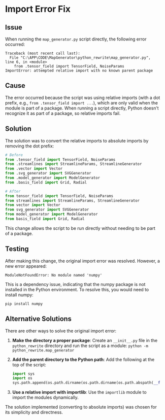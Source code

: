 # Import Error Fix

## Issue
When running the `map_generator.py` script directly, the following error occurred:

```
Traceback (most recent call last):
  File "C:\APP\CODE\MapGenerator\python_rewrite\map_generator.py", line 6, in <module>
    from .tensor_field import TensorField, NoiseParams
ImportError: attempted relative import with no known parent package
```

## Cause
The error occurred because the script was using relative imports (with a dot prefix, e.g., `from .tensor_field import ...`), which are only valid when the module is part of a package. When running a script directly, Python doesn't recognize it as part of a package, so relative imports fail.

## Solution
The solution was to convert the relative imports to absolute imports by removing the dot prefix:

```python
# Before
from .tensor_field import TensorField, NoiseParams
from .streamlines import StreamlineParams, StreamlineGenerator
from .vector import Vector
from .svg_generator import SVGGenerator
from .model_generator import ModelGenerator
from .basis_field import Grid, Radial

# After
from tensor_field import TensorField, NoiseParams
from streamlines import StreamlineParams, StreamlineGenerator
from vector import Vector
from svg_generator import SVGGenerator
from model_generator import ModelGenerator
from basis_field import Grid, Radial
```

This change allows the script to be run directly without needing to be part of a package.

## Testing
After making this change, the original import error was resolved. However, a new error appeared:

```
ModuleNotFoundError: No module named 'numpy'
```

This is a dependency issue, indicating that the numpy package is not installed in the Python environment. To resolve this, you would need to install numpy:

```
pip install numpy
```

## Alternative Solutions
There are other ways to solve the original import error:

1. **Make the directory a proper package**: Create an `__init__.py` file in the `python_rewrite` directory and run the script as a module: `python -m python_rewrite.map_generator`

2. **Add the parent directory to the Python path**: Add the following at the top of the script:
   ```python
   import sys
   import os
   sys.path.append(os.path.dirname(os.path.dirname(os.path.abspath(__file__))))
   ```

3. **Use a relative import with importlib**: Use the `importlib` module to import the modules dynamically.

The solution implemented (converting to absolute imports) was chosen for its simplicity and directness.